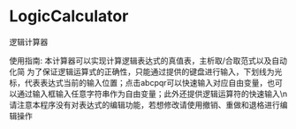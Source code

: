 # LogicCalculator
逻辑计算器

使用指南:
本计算器可以实现计算逻辑表达式的真值表，主析取/合取范式以及自动化简
为了保证逻辑运算式的正确性，只能通过提供的键盘进行输入，下划线为光标，代表表达式当前的输入位置；点击abcpqr可以快速输入对应自由变量，也可以通过输入框输入任意字符串作为自由变量；此外还提供逻辑运算符的快速输入\n请注意本程序没有对表达式的编辑功能，若想修改请使用撤销、重做和退格进行编辑操作
